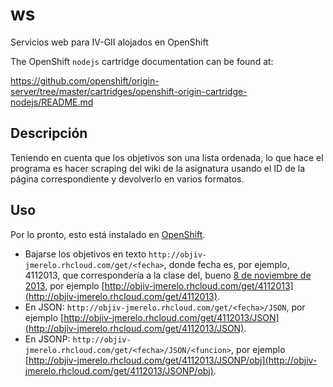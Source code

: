 ws
==

Servicios web para IV-GII alojados en OpenShift

The OpenShift `nodejs` cartridge documentation can be found at:

https://github.com/openshift/origin-server/tree/master/cartridges/openshift-origin-cartridge-nodejs/README.md

Descripción
--

Teniendo en cuenta que los objetivos son una lista ordenada, lo que hace el programa es hacer scraping del wiki de la asignatura usando el ID de la página correspondiente y devolverlo en varios formatos.

Uso
---

Por lo pronto, esto está instalado en [OpenShift](http://objiv-jmerelo.rhcloud.com). 

* Bajarse los objetivos en texto `http://objiv-jmerelo.rhcloud.com/get/<fecha>`, donde fecha es, por ejemplo, 4112013, que correspondería a la clase del, bueno [8 de noviembre de 2013](https://github.com/IV-GII/GII-2013/wiki/Clasedel4112013), por ejemplo [http://objiv-jmerelo.rhcloud.com/get/4112013](http://objiv-jmerelo.rhcloud.com/get/4112013).
* En JSON: `http://objiv-jmerelo.rhcloud.com/get/<fecha>/JSON`, por ejemplo  [http://objiv-jmerelo.rhcloud.com/get/4112013/JSON](http://objiv-jmerelo.rhcloud.com/get/4112013/JSON).
* En JSONP:  `http://objiv-jmerelo.rhcloud.com/get/<fecha>/JSON/<funcion>`, por ejemplo  [http://objiv-jmerelo.rhcloud.com/get/4112013/JSONP/obj](http://objiv-jmerelo.rhcloud.com/get/4112013/JSONP/obj).
